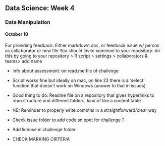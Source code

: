 ## Data Science: Week 4
### Data Manipulation
#### October 10

For providing feedback:
Either markdown doc, or feedback issue w/ person as collaborator or new file
You should invite someone to your repository: do this by going to your repository > R script > settings > collaborators & teams> add name

- Info about assessment: on read.me file of challenge

- Script works fine but ideally on mac, on line 23 there is a 'select' function that doesn't work on Windows (answer to that in issues)

- Good thing to do: Readme file on a repository that gives hyperlinks to repo structure and different folders, kind of like a content table
- NB: Reminder to properly write commits in a straightforward/clear way

- Check issue folder to add code snippet for challenge 1
- Add license in challenge folder
- CHECK MARKING CRITERIA
